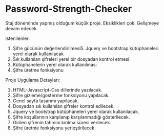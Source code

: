 # Password-Strength-Checker
 Staj döneminde yapmış olduğum küçük proje.
 Eksiklikleri çok.
  Gelişmeye devam edecek.

İstenilenler:
1. Şifre gücünün değerlendirilmesi5.	Jquery ve bootstrap kütüphaneleri yerel olarak kullanılacak 
2. Sık kullanılan şifreleri yerel bir dosyadan kontrol etmesi
3. Kütüphanelerin yerel olarak kullanılması 
4. Şifre üretme fonksiyonu

Proje Uygulama Detayları:
1. HTML-Javascript-Css dillerinde yazılacak.
2. Şifre gizleme/gösterme fonksiyonu yapılacak.
3. Genel sayfa tasarımı yapılacak.
4. Dosyadan sık kullanılan şifreler kontrol edilecek.
5. Jquery ve bootstrap kütüphaneleri yerel olarak kullanılacak. 
6. Şifre koşullarının karşılanıp karşılanmadığı gösterilecek.
7. Girilen şifrenin tahmini kırılma süresi verilecek.
8. Şifre üretme fonksiyonu yerleştirilecek.
